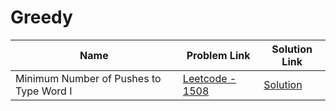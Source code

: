 # Greedy


| Name       | Problem Link                       | Solution Link                      |
|--------------------|------------------------------------|-----------------------------------|
| Minimum Number of Pushes to Type Word I          | [Leetcode - 1508](https://leetcode.com/problems/minimum-number-of-pushes-to-type-word-i/description/)                | [Solution](https://github.com/moinhameed27/Ultimate-DSA/blob/main/Greedy/Minimum%20Number%20of%20Pushes%20to%20Type%20Word%20I.cpp)              |
